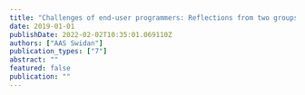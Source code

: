 ```yaml
---
title: "Challenges of end-user programmers: Reflections from two groups of end-users"
date: 2019-01-01
publishDate: 2022-02-02T10:35:01.069110Z
authors: ["AAS Swidan"]
publication_types: ["7"]
abstract: ""
featured: false
publication: ""
---
```


